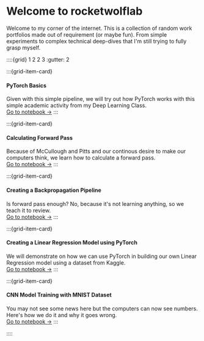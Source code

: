 # Welcome to rocketwolflab

Welcome to my corner of the internet. This is a collection of random work portfolios made out of requirement (or maybe fun). From simple experiments to complex technical deep-dives that I'm still trying to fully grasp myself.
</br>

::::{grid} 1 2 2 3
:gutter: 2

:::{grid-item-card} 
#### PyTorch Basics

Given with this simple pipeline, we will try out how PyTorch works with this simple academic activity from my Deep Learning Class.<br>
[Go to notebook →](ACT_1.ipynb)
:::

:::{grid-item-card} 
#### Calculating Forward Pass

Because of McCullough and Pitts and our continous desire to make our computers think, we learn how to calculate a forward pass.<br>
[Go to notebook →](ACT_2.ipynb)
:::

:::{grid-item-card} 
#### Creating a Backpropagation Pipeline

Is forward pass enough? No, because it's not learning anything, so we teach it to review.<br>
[Go to notebook →](ACT_3.ipynb)
:::

:::{grid-item-card} 
#### Creating a Linear Regression Model using PyTorch

We will demonstrate on how we can use PyTorch in building our own Linear Regression model using a dataset from Kaggle.<br>
[Go to notebook →](ACT_4.ipynb)
:::

:::{grid-item-card} 
#### CNN Model Training with MNIST Dataset

You may not see some news here but the computers can now see numbers. Here's how we do it and why it goes wrong.<br>
[Go to notebook →](ACT_5.ipynb)
:::

::::